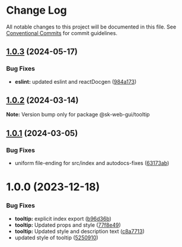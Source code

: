 # Change Log

All notable changes to this project will be documented in this file.
See [Conventional Commits](https://conventionalcommits.org) for commit guidelines.

## [1.0.3](https://github.com/Sundsvallskommun/web-shared-components/compare/@sk-web-gui/tooltip@1.0.2...@sk-web-gui/tooltip@1.0.3) (2024-05-17)

### Bug Fixes

- **eslint:** updated eslint and reactDocgen ([984a173](https://github.com/Sundsvallskommun/web-shared-components/commit/984a17371f052a0cbe23d01fd31722f0fa2a56eb))

## [1.0.2](https://github.com/Sundsvallskommun/web-shared-components/compare/@sk-web-gui/tooltip@1.0.1...@sk-web-gui/tooltip@1.0.2) (2024-03-14)

**Note:** Version bump only for package @sk-web-gui/tooltip

## [1.0.1](https://github.com/Sundsvallskommun/web-shared-components/compare/@sk-web-gui/tooltip@1.0.0...@sk-web-gui/tooltip@1.0.1) (2024-03-05)

### Bug Fixes

- uniform file-ending for src/index and autodocs-fixes ([63173ab](https://github.com/Sundsvallskommun/web-shared-components/commit/63173ab9474b4cb3bc97da6b780bdfb4ae65990c))

# 1.0.0 (2023-12-18)

### Bug Fixes

- **tooltip:** explicit index export ([b96d36b](https://github.com/Sundsvallskommun/web-shared-components/commit/b96d36beb916c7e6e3997154f6385831f064d7ae))
- **tooltip:** Updated props and style ([77f8e49](https://github.com/Sundsvallskommun/web-shared-components/commit/77f8e495e2f49657ee7f3a8cb7fc48db348694ea))
- **tooltip:** Updated style and description text ([c8a7713](https://github.com/Sundsvallskommun/web-shared-components/commit/c8a77137bf6e3e109ee989725cbb145e1a773f3d))
- updated style of tooltip ([5250910](https://github.com/Sundsvallskommun/web-shared-components/commit/5250910fc5fc8f075121ce88f458ed4dc526e15d))
